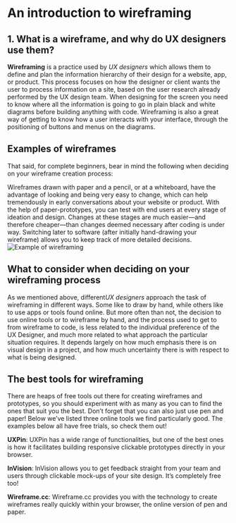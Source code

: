 # An introduction to wireframing
## 1. What is a wireframe, and why do UX designers use them?
**Wireframing** is a practice used by *UX designers* which allows them to define and plan the information hierarchy of their design for a website, app, or product.
This process focuses on how the designer or client wants the user to process information on a site, based on the user research already performed by the UX design team.
When designing for the screen you need to know where all the information is going to go in plain black and white diagrams before building anything with code. 
Wireframing is also a great way of getting to know how a user interacts with your interface, through the positioning of buttons and menus on the diagrams.
## Examples of wireframes
That said, for complete beginners, bear in mind the following when deciding on your wireframe creation process:

Wireframes drawn with paper and a pencil, or at a whiteboard, have the advantage of looking and being very easy to change, which can help tremendously in early conversations about your website or product.
With the help of paper-prototypes, you can test with end users at every stage of ideation and design. Changes at these stages are much easier—and therefore cheaper—than changes deemed necessary after coding is under way.
Switching later to software (after initially hand-drawing your wireframe) allows you to keep track of more detailed decisions.
![Example of wireframing](https://careerfoundry.com/en/wp-content/uploads/old-blog-uploads/versions/xsamuel-student-wireframe---x----972-715x---.png.pagespeed.ic.eBpEWaqn7d.webp)
## What to consider when deciding on your wireframing process
As we mentioned above, different*UX designers* approach the task of wireframing in different ways. 
Some like to draw by hand, while others like to use apps or tools found online. But more often than not, the decision to use online tools or to wireframe by hand, and the process used to get to from wireframe to code, is less related to the individual preference of the UX Designer, and much more related to what approach the particular situation requires.
It depends largely on how much emphasis there is on visual design in a project, and how much uncertainty there is with respect to what is being designed.
## The best tools for wireframing
There are heaps of free tools out there for creating wireframes and prototypes, so you should experiment with as many as you can to find the ones that suit you the best. Don’t forget that you can also just use pen and paper! Below we’ve listed three online tools we find particularly good. The examples below all have free trials, so check them out!

**UXPin**: UXPin has a wide range of functionalities, but one of the best ones is how it facilitates building responsive clickable prototypes directly in your browser.

**InVision**: InVision allows you to get feedback straight from your team and users through clickable mock-ups of your site design. It’s completely free too!

**Wireframe.cc**: Wireframe.cc provides you with the technology to create wireframes really quickly within your browser, the online version of pen and paper.